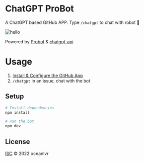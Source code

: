 # ChatGPT ProBot

A ChatGPT based GitHub APP. Type `/chatgpt` to chat with robot 🤖️ 


![hello](./assets/Hi.jpg)

Powered by [Probot](https://github.com/probot/probot) & [chatgpt-api](https://github.com/transitive-bullshit/chatgpt-api)

# Usage

1. [Install & Configure the GitHub App](https://github.com/apps/chatgptbot)
2. `/chatgpt` in an issue, chat with the bot

## Setup

```sh
# Install dependencies
npm install

# Run the bot
npm dev
```

## License

[ISC](LICENSE) © 2022 oceanlvr
